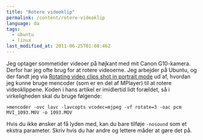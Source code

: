 ```yaml
---
title: "Rotere videoklip"
permalink: /content/rotere-videoklip
language: da
tags:
  - ubuntu
  - linux
last_modified_at: 2011-06-25T01:08:46Z
---
```


Jeg optager sommetider videoer på højkant med mit Canon G10-kamera. Derfor har jeg ofte brug for at rotere videoerne. Jeg arbejder på Ubuntu, og der fandt jeg via [Rotating video clips shot in portrait mode](http://therning.org/niklas/2006/07/rotating-video-clips-shot-in-portrait-mode/) ud af, hvordan jeg kunne bruge mencoder (som er en del af MPlayer) til at rotere videoklippene. Koden i hans artikel er imidlertid lidt forældet, så i virkeligheden skal du bruge følgende: ` `

`>mencoder -ovc lavc -lavcopts vcodec=mjpeg -vf rotate=3 -oac pcm MVI_1093.MOV -o 1093.MOV`

Hvis du ikke ønsker at få lyden med, kan du bare tilføje `-nosound` som et ekstra parameter. Skriv hvis du har andre og lettere måder at gøre det på.
